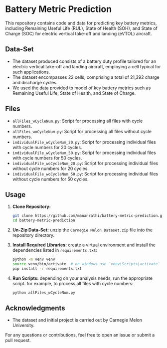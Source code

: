 # Battery Metric Prediction
This repository contains code and data for predicting key battery metrics, including Remaining Useful Life (RUL), State of Health (SOH), and State of Charge (SOC) for electric vertical take-off and landing (eVTOL) aircraft.

## Data-Set
- The dataset produced consists of a battery duty profile tailored for an electric vertical take-off and landing aircraft, employing a cell typical for such applications.
- The dataset encompasses 22 cells, comprising a total of 21,392 charge and discharge cycles.
- We used the data provided to model of key battery metrics such as Remaining Useful Life, State of Health, and State of Charge.

## Files

- `allFiles_wCycleNum.py`: Script for processing all files with cycle numbers.
- `allFiles_woCycleNum.py`: Script for processing all files without cycle numbers.
- `individualFile_wCycleNum_20.py`: Script for processing individual files with cycle numbers for 20 cycles.
- `individualFile_wCycleNum_50.py`: Script for processing individual files with cycle numbers for 50 cycles.
- `individualFile_woCycleNum_20.py`: Script for processing individual files without cycle numbers for 20 cycles.
- `individualFile_woCycleNum_50.py`: Script for processing individual files without cycle numbers for 50 cycles.

## Usage

1. **Clone Repository:**
    ```bash
    git clone https://github.com/mananrathi/battery-metric-prediction.git
    cd battery-metric-prediction
    ```

2. **Un-Zip Data-Set:**
    unzip the `Carnegie Melon Dataset.zip` file into the repository directory.

3. **Install Required Libraries:**
    create a virtual environment and install the dependencies listed in `requirements.txt`:
    ```bash
    python -m venv venv
    source venv/bin/activate  # on windows use `venv\Scripts\activate`
    pip install -r requirements.txt
    ```

4. **Run Scripts:**
    depending on your analysis needs, run the appropriate script. for example, to process all files with cycle numbers:
    ```bash
    python allFiles_wCycleNum.py
    ```

## Acknowledgments

- The dataset and initial project is carried out by Carnegie Melon University.

For any questions or contributions, feel free to open an issue or submit a pull request.
